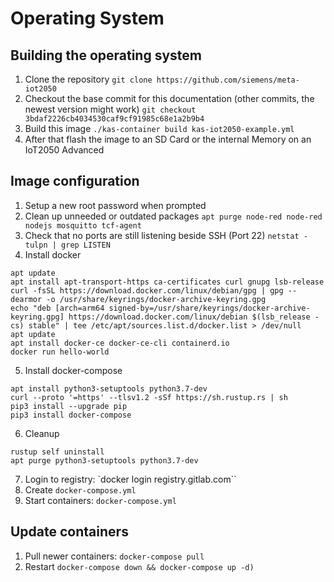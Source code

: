 # Operating System

## Building the operating system

1. Clone the repository `git clone https://github.com/siemens/meta-iot2050`
2. Checkout the base commit for this documentation (other commits, the newest version might work) `git checkout 3bdaf2226cb4034530caf9cf91985c68e1a2b9b4`
3. Build this image `./kas-container build kas-iot2050-example.yml`
4. After that flash the image to an SD Card or the internal Memory on an IoT2050 Advanced

## Image configuration

1. Setup a new root password when prompted
2. Clean up unneeded or outdated packages `apt purge node-red node-red nodejs mosquitto tcf-agent`
3. Check that no ports are still listening beside SSH (Port 22) `netstat -tulpn | grep LISTEN`
4. Install docker

```
apt update
apt install apt-transport-https ca-certificates curl gnupg lsb-release
curl -fsSL https://download.docker.com/linux/debian/gpg | gpg --dearmor -o /usr/share/keyrings/docker-archive-keyring.gpg
echo "deb [arch=arm64 signed-by=/usr/share/keyrings/docker-archive-keyring.gpg] https://download.docker.com/linux/debian $(lsb_release -cs) stable" | tee /etc/apt/sources.list.d/docker.list > /dev/null
apt update
apt install docker-ce docker-ce-cli containerd.io
docker run hello-world
```

5. Install docker-compose

```
apt install python3-setuptools python3.7-dev
curl --proto '=https' --tlsv1.2 -sSf https://sh.rustup.rs | sh
pip3 install --upgrade pip
pip3 install docker-compose
```

6. Cleanup

```
rustup self uninstall
apt purge python3-setuptools python3.7-dev
```

7. Login to registry: `docker login registry.gitlab.com``
8. Create `docker-compose.yml`
9. Start containers: `docker-compose.yml`

## Update containers

1. Pull newer containers: `docker-compose pull`
2. Restart `docker-compose down && docker-compose up -d)`
